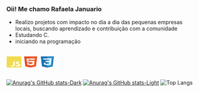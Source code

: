 ### Oii! Me chamo Rafaela Januario

- Realizo projetos com impacto no dia a dia das pequenas empresas locais, buscando aprendizado e contribuição com a comunidade 
- Estudando C.
- iniciando na programação
 <div style="display: inline_block"><br>
  <img align="center" alt="Rafa-Js" height="30" width="40" src="https://raw.githubusercontent.com/devicons/devicon/master/icons/javascript/javascript-plain.svg">
  <img align="center" alt="Rafa-HTML" height="30" width="40" src="https://raw.githubusercontent.com/devicons/devicon/master/icons/html5/html5-original.svg">
  <img align="center" alt="Rafa-CSS" height="30" width="40" src="https://raw.githubusercontent.com/devicons/devicon/master/icons/css3/css3-original.svg">

</div><br>
 
[![Anurag's GitHub stats-Dark](https://github-readme-stats.vercel.app/api?username=DevRafae&show_icons=false&theme=dark#gh-dark-mode-only)](https://github.com/DevRafae/github-readme-stats#gh-dark-mode-only)
[![Anurag's GitHub stats-Light](https://github-readme-stats.vercel.app/api?username=DevRafae&show_icons=false&theme=default#gh-light-mode-only)](https://github.com/DevRafae/github-readme-stats#gh-light-mode-only)
![Top Langs](https://github-readme-stats.vercel.app/api/top-langs/?username=DevRafae&layout=compact&theme=dark#gh-dark-mode-only)
